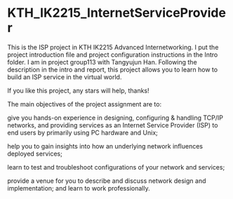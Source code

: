 # KTH_IK2215_InternetServiceProvider
This is the ISP project in KTH IK2215 Advanced Internetworking. 
I put the project introduction file and project configuration instructions in the Intro folder. I am in project group113 with Tangyujun Han. Following the description in the intro and report, this project allows you to learn how to build an ISP service in the virtual world. 

If you like this project, any stars will help, thanks!

The main objectives of the project assignment are to:

give you hands-on experience in designing, configuring & handling TCP/IP networks, and providing services as an Internet Service Provider (ISP) to end users by primarily using PC hardware and Unix;

help you to gain insights into how an underlying network influences deployed services;

learn to test and troubleshoot configurations of your network and services;

provide a venue for you to describe and discuss network design and implementation; and
learn to work professionally.
